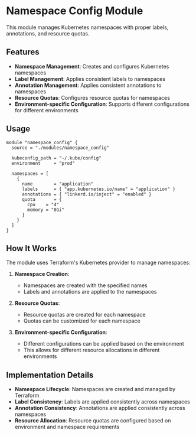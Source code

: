 # Namespace Config Module

This module manages Kubernetes namespaces with proper labels, annotations, and resource quotas.

## Features

- **Namespace Management**: Creates and configures Kubernetes namespaces
- **Label Management**: Applies consistent labels to namespaces
- **Annotation Management**: Applies consistent annotations to namespaces
- **Resource Quotas**: Configures resource quotas for namespaces
- **Environment-specific Configuration**: Supports different configurations for different environments

## Usage

```hcl
module "namespace_config" {
  source = "./modules/namespace_config"

  kubeconfig_path = "~/.kube/config"
  environment     = "prod"

  namespaces = [
    {
      name        = "application"
      labels      = { "app.kubernetes.io/name" = "application" }
      annotations = { "linkerd.io/inject" = "enabled" }
      quota       = {
        cpu    = "4"
        memory = "8Gi"
      }
    }
  ]
}
```

## How It Works

The module uses Terraform's Kubernetes provider to manage namespaces:

1. **Namespace Creation**:
   - Namespaces are created with the specified names
   - Labels and annotations are applied to the namespaces

2. **Resource Quotas**:
   - Resource quotas are created for each namespace
   - Quotas can be customized for each namespace

3. **Environment-specific Configuration**:
   - Different configurations can be applied based on the environment
   - This allows for different resource allocations in different environments

## Implementation Details

- **Namespace Lifecycle**: Namespaces are created and managed by Terraform
- **Label Consistency**: Labels are applied consistently across namespaces
- **Annotation Consistency**: Annotations are applied consistently across namespaces
- **Resource Allocation**: Resource quotas are configured based on environment and namespace requirements
